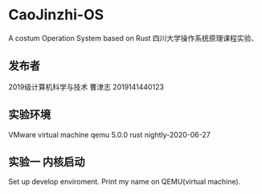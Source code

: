 # CaoJinzhi-OS
A costum Operation System based on Rust
四川大学操作系统原理课程实验、

## 发布者
2019级计算机科学与技术 曹津志
2019141440123

## 实验环境
VMware virtual machine
qemu 5.0.0
rust nightly-2020-06-27

## 实验一 内核启动
Set up develop enviroment. Print my name on QEMU(virtual machine).
